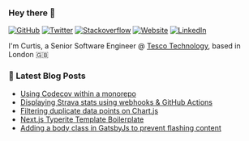 ### Hey there 👋

[![GitHub](https://img.shields.io/badge/@curtiscde-171515?style=flat&labelColor=171515&logo=github&logoColor=white&link=https://github.com/curtiscde)](https://github.com/curtiscde)
[![Twitter](https://img.shields.io/badge/@curtcode-1ca0f1?style=flat&labelColor=1ca0f1&logo=twitter&logoColor=white&link=https://twitter.com/curtcode)](https://twitter.com/curtcode)
[![Stackoverflow](https://img.shields.io/badge/curtis-ef8236?style=flat&labelColor=ef8236&logo=stackoverflow&logoColor=white&link=https://stackoverflow.com/users/370103/curtis)](https://stackoverflow.com/users/370103/curtis)
[![Website](https://img.shields.io/badge/-curtiscode.dev-36d995?style=flat&logo=Google-Chrome&logoColor=white&link=https://curtiscode.dev)](https://curtiscode.dev)
[![LinkedIn](https://img.shields.io/badge/-curtis--timson-blue?style=flat&logo=Linkedin&logoColor=white&link=https://www.linkedin.com/in/curtis-timson)](https://www.linkedin.com/in/curtis-timson)

I'm Curtis, a Senior Software Engineer @ [Tesco Technology](https://www.tesco.com), based in London 🇬🇧

### 📝 Latest Blog Posts
<!-- BLOG-POST-LIST:START -->
- [Using Codecov within a monorepo](https://www.curtiscode.dev/post/tools/codecov-monorepo/)
- [Displaying Strava stats using webhooks &amp; GitHub Actions](https://www.curtiscode.dev/post/project/displaying-strava-stats-using-webhooks/)
- [Filtering duplicate data points on Chart.js](https://www.curtiscode.dev/post/js/chartjs-filtering-duplicate-data/)
- [Next.js Typerite Template Boilerplate](https://www.curtiscode.dev/post/js/nextjs-boilerplate-template-typerite/)
- [Adding a body class in GatsbyJs to prevent flashing content](https://www.curtiscode.dev/post/gatsbyjs/add-body-class-gatsbyjs-fouc/)
<!-- BLOG-POST-LIST:END -->


<!--
**curtiscde/curtiscde** is a ✨ _special_ ✨ repository because its `README.md` (this file) appears on your GitHub profile.

Here are some ideas to get you started:

- 🔭 I’m currently working on ...
- 🌱 I’m currently learning ...
- 👯 I’m looking to collaborate on ...
- 🤔 I’m looking for help with ...
- 💬 Ask me about ...
- 📫 How to reach me: ...
- 😄 Pronouns: ...
- ⚡ Fun fact: ...
-->
